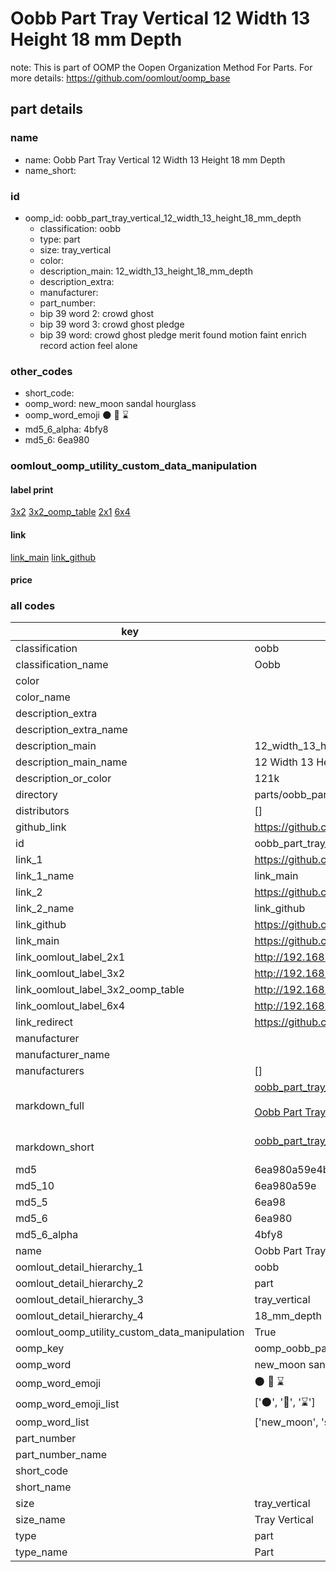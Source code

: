 # Oobb Part Tray Vertical 12 Width 13 Height 18 mm Depth  

note: This is part of OOMP the Oopen Organization Method For Parts. For more details: https://github.com/oomlout/oomp_base

##  part details
  







### name
* name: Oobb Part Tray Vertical 12 Width 13 Height 18 mm Depth
* name_short: 
### id
* oomp_id: oobb_part_tray_vertical_12_width_13_height_18_mm_depth
  * classification: oobb
  * type: part
  * size: tray_vertical
  * color: 
  * description_main: 12_width_13_height_18_mm_depth
  * description_extra: 
  * manufacturer: 
  * part_number: 
  * bip 39 word 2: crowd ghost
  * bip 39 word 3: crowd ghost pledge
  * bip 39 word: crowd ghost pledge merit found motion faint enrich record action feel alone

### other_codes
* short_code: 
* oomp_word: new_moon sandal hourglass
* oomp_word_emoji :new_moon: :sandal: :hourglass:
* md5_6_alpha: 4bfy8
* md5_6: 6ea980






### oomlout_oomp_utility_custom_data_manipulation
#### label print
[3x2](http://192.168.1.245:1112/?label=oomp%204bfy8)
[3x2_oomp_table](http://192.168.1.108:1112/?label=oomp%204bfy8)
[2x1](http://192.168.1.242:1112/?label=oomp%204bfy8)
[6x4](http://192.168.1.55:1112/?label=oomp%204bfy8)    

#### link

[link_main](https://github.com/oomlout/oomlout_oomp_version_1_messy/tree/main/parts/oobb_part_tray_vertical_12_width_13_height_18_mm_depth) [link_github](https://github.com/oomlout/oomlout_oomp_version_1_messy/tree/main/parts/oobb_part_tray_vertical_12_width_13_height_18_mm_depth)                             

#### price







### all codes 
| key | value |  
| --- | --- |  
| classification | oobb |  
| classification_name | Oobb |  
| color |  |  
| color_name |  |  
| description_extra |  |  
| description_extra_name |  |  
| description_main | 12_width_13_height_18_mm_depth |  
| description_main_name | 12 Width 13 Height 18 mm Depth |  
| description_or_color | 121k |  
| directory | parts/oobb_part_tray_vertical_12_width_13_height_18_mm_depth |  
| distributors | [] |  
| github_link | https://github.com/oomlout/oomlout_oomp_part_src/tree/main/parts/oobb_part_tray_vertical_12_width_13_height_18_mm_depth |  
| id | oobb_part_tray_vertical_12_width_13_height_18_mm_depth |  
| link_1 | https://github.com/oomlout/oomlout_oomp_version_1_messy/tree/main/parts/oobb_part_tray_vertical_12_width_13_height_18_mm_depth |  
| link_1_name | link_main |  
| link_2 | https://github.com/oomlout/oomlout_oomp_version_1_messy/tree/main/parts/oobb_part_tray_vertical_12_width_13_height_18_mm_depth |  
| link_2_name | link_github |  
| link_github | https://github.com/oomlout/oomlout_oomp_version_1_messy/tree/main/parts/oobb_part_tray_vertical_12_width_13_height_18_mm_depth |  
| link_main | https://github.com/oomlout/oomlout_oomp_version_1_messy/tree/main/parts/oobb_part_tray_vertical_12_width_13_height_18_mm_depth |  
| link_oomlout_label_2x1 | http://192.168.1.242:1112/?label=oomp%204bfy8 |  
| link_oomlout_label_3x2 | http://192.168.1.245:1112/?label=oomp%204bfy8 |  
| link_oomlout_label_3x2_oomp_table | http://192.168.1.108:1112/?label=oomp%204bfy8 |  
| link_oomlout_label_6x4 | http://192.168.1.55:1112/?label=oomp%204bfy8 |  
| link_redirect | https://github.com/oomlout/oomlout_oomp_version_1_messy/tree/main/parts/oobb_part_tray_vertical_12_width_13_height_18_mm_depth |  
| manufacturer |  |  
| manufacturer_name |  |  
| manufacturers | [] |  
| markdown_full | [oobb_part_tray_vertical_12_width_13_height_18_mm_depth](none)<br>[](none)<br>[Oobb Part Tray Vertical 12 Width 13 Height 18 Mm Depth](none)<br><br> |  
| markdown_short | [oobb_part_tray_vertical_12_width_13_height_18_mm_depth](none)<br><br> |  
| md5 | 6ea980a59e4b0a3e412e18b94d1861a2 |  
| md5_10 | 6ea980a59e |  
| md5_5 | 6ea98 |  
| md5_6 | 6ea980 |  
| md5_6_alpha | 4bfy8 |  
| name | Oobb Part Tray Vertical 12 Width 13 Height 18 mm Depth |  
| oomlout_detail_hierarchy_1 | oobb |  
| oomlout_detail_hierarchy_2 | part |  
| oomlout_detail_hierarchy_3 | tray_vertical |  
| oomlout_detail_hierarchy_4 | 18_mm_depth |  
| oomlout_oomp_utility_custom_data_manipulation | True |  
| oomp_key | oomp_oobb_part_tray_vertical_12_width_13_height_18_mm_depth |  
| oomp_word | new_moon sandal hourglass |  
| oomp_word_emoji | :new_moon: :sandal: :hourglass: |  
| oomp_word_emoji_list | [':new_moon:', ':sandal:', ':hourglass:'] |  
| oomp_word_list | ['new_moon', 'sandal', 'hourglass'] |  
| part_number |  |  
| part_number_name |  |  
| short_code |  |  
| short_name |  |  
| size | tray_vertical |  
| size_name | Tray Vertical |  
| type | part |  
| type_name | Part |  
